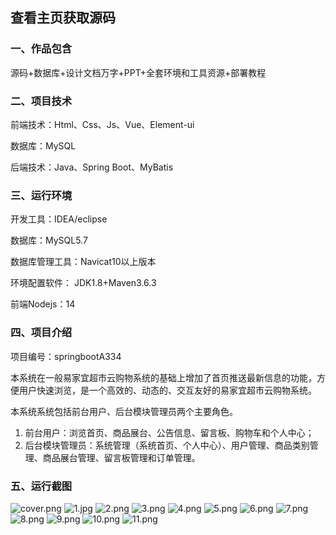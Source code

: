  
## 查看主页获取源码


### 一、作品包含

源码+数据库+设计文档万字+PPT+全套环境和工具资源+部署教程

### 二、项目技术

前端技术：Html、Css、Js、Vue、Element-ui

数据库：MySQL

后端技术：Java、Spring Boot、MyBatis

  

### 三、运行环境

开发工具：IDEA/eclipse

数据库：MySQL5.7

数据库管理工具：Navicat10以上版本

环境配置软件： JDK1.8+Maven3.6.3

前端Nodejs：14


### 四、项目介绍
项目编号：springbootA334

本系统在一般易家宜超市云购物系统的基础上增加了首页推送最新信息的功能，方便用户快速浏览，是一个高效的、动态的、交互友好的易家宜超市云购物系统。

本系统系统包括前台用户、后台模块管理员两个主要角色。  
1. 前台用户：浏览首页、商品展台、公告信息、留言板、购物车和个人中心；  
2. 后台模块管理员：系统管理（系统首页、个人中心）、用户管理、商品类别管理、商品展台管理、留言板管理和订单管理。


### 五、运行截图

![cover.png](./cover.png)
![1.jpg](./1.jpg)
![2.png](./2.png)
![3.png](./3.png)
![4.png](./4.png)
![5.png](./5.png)
![6.png](./6.png)
![7.png](./7.png)
![8.png](./8.png)
![9.png](./9.png)
![10.png](./10.png)
![11.png](./11.png)




  
